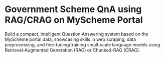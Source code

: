 # Government Scheme QnA using RAG/CRAG on MyScheme Portal
 Build a compact, intelligent Question Answering system based on the MyScheme portal data, showcasing skills in web scraping, data preprocessing, and fine-tuning/training small-scale language models using Retrieval-Augmented Generation (RAG) or Chunked-RAG (CRAG).
